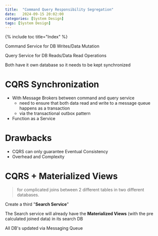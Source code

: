 ```yaml
---
title:  "Command Query Responsibility Segregation"
date:   2024-09-15 20:02:00
categories: [System Design]
tags: [System Design]
---
```

{% include toc title="Index" %}

Command Service for DB Writes/Data Mutation

Query Service for DB Reads/Data Read Operations

Both have it own database so it needs to be kept synchronized

# CQRS Synchronization 
- With Message Brokers between command and query service
  - need to ensure that both data read and write to a message queue happens as a transaction
  - via the transactional outbox pattern 
- Function as a Service

# Drawbacks
- CQRS can only guarantee Eventual Consistency
- Overhead and Complexity

# CQRS + Materialized Views
> for complicated joins between 2 different tables in two different databases.

Create a third "**Search Service**"

The Search service will already have the **Materialized Views** (with the pre calculated joined data) in its search DB 

All DB's updated via Messaging Queue

